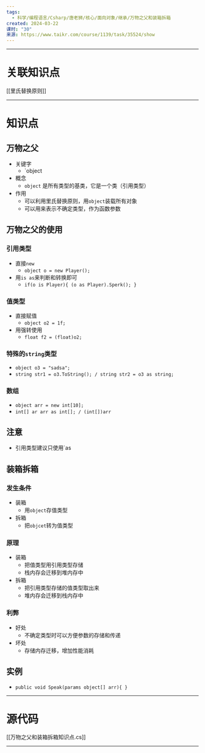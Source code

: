 ```yaml
---
tags:
  - 科学/编程语言/Csharp/唐老狮/核心/面向对象/继承/万物之父和装箱拆箱
created: 2024-03-22
课时: "30"
来源: https://www.taikr.com/course/1139/task/35524/show
---
```


---
# 关联知识点

[[里氏替换原则]]

---
# 知识点

## 万物之父

- 关键字
	- `object
- 概念
	- `object` 是所有类型的基类，它是一个类（引用类型）
- 作用
	- 可以利用里氏替换原则，用`object`装载所有对象
	- 可以用来表示不确定类型，作为函数参数
## 万物之父的使用

### 引用类型

- 直接`new`
	- `object o = new Player();`
- 用`is as`来判断和转换即可
	- `if(o is Player){ (o as Player).Sperk(); }`
### 值类型

- 直接赋值
	- `object o2 = 1f;`
- 用强转使用
	- `float f2 = (float)o2;`
### 特殊的`string`类型

- `object o3 = "sadsa";`
- `string str1 = o3.ToString(); / string str2 = o3 as string;`
### 数组

- `object arr = new int[10];`
- `int[] ar arr as int[]; / (int[])arr`
## 注意

- 引用类型建议只使用`as
## 装箱拆箱

### 发生条件

- 装箱
	- 用`object`存值类型
- 拆箱
	- 把`objcet`转为值类型
### 原理

- 装箱
	- 把值类型用引用类型存储
	- 栈内存会迁移到堆内存中
- 拆箱
	- 把引用类型存储的值类型取出来
	- 堆内存会迁移到栈内存中
### 利弊

- 好处
	- 不确定类型时可以方便参数的存储和传递
- 坏处
	- 存储内存迁移，增加性能消耗
## 实例

- `public void Speak(params object[] arr){ }`
---
# 源代码

 [[万物之父和装箱拆箱知识点.cs]]

---

